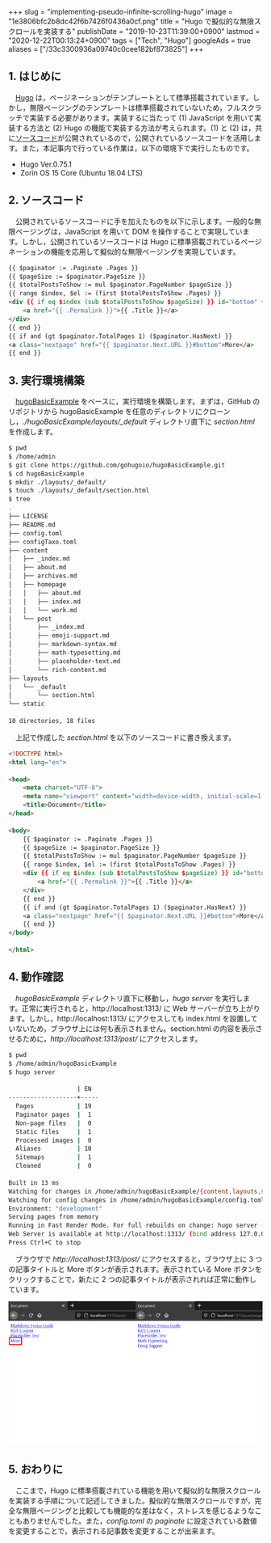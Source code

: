 +++
slug = "implementing-pseudo-infinite-scrolling-hugo"
image = "1e3806bfc2b8dc42f6b7426f0436a0cf.png"
title = "Hugo で擬似的な無限スクロールを実装する"
publishDate = "2019-10-23T11:39:00+0900"
lastmod = "2020-12-22T00:13:24+0900"
tags = ["Tech", "Hugo"]
googleAds = true
aliases = ["/33c3300936a09740c0cee182bf873825"]
+++

## 1. はじめに

　[Hugo](https://gohugo.io/) は，ページネーションがテンプレートとして標準搭載されています。しかし，無限ページングのテンプレートは標準搭載されていないため，フルスクラッチで実装する必要があります。実装するに当たって (1) JavaScript を用いて実装する方法と (2) Hugo の機能で実装する方法が考えられます。(1) と (2) は，共に[ソースコード](https://mikeroibu.com/post/hugo-infinite-scrolling/)が公開されているので，公開されているソースコードを活用します。また，本記事内で行っている作業は，以下の環境下で実行したものです。

 * Hugo Ver.0.75.1
 * Zorin OS 15 Core (Ubuntu 18.04 LTS)

## 2. ソースコード

　公開されているソースコードに手を加えたものを以下に示します。一般的な無限ページングは，JavaScript を用いて DOM を操作することで実現しています。しかし，公開されているソースコードは Hugo に標準搭載されているページネーションの機能を応用して擬似的な無限ページングを実現しています。

```HTML {linenos=table}
{{ $paginator := .Paginate .Pages }}
{{ $pageSize := $paginator.PageSize }}
{{ $totalPostsToShow := mul $paginator.PageNumber $pageSize }}
{{ range $index, $el := (first $totalPostsToShow .Pages) }}
<div {{ if eq $index (sub $totalPostsToShow $pageSize) }} id="bottom" {{ end }}>
    <a href="{{ .Permalink }}">{{ .Title }}</a>
</div>
{{ end }}
{{ if and (gt $paginator.TotalPages 1) ($paginator.HasNext) }}
<a class="nextpage" href="{{ $paginator.Next.URL }}#bottom">More</a>
{{ end }}
```

## 3. 実行環境構築

　[hugoBasicExample](https://github.com/gohugoio/hugoBasicExample) をベースに，実行環境を構築します。まずは，GitHub のリポジトリから hugoBasicExample を任意のディレクトリにクローンし，*./hugoBasicExample/layouts/_default* ディレクトリ直下に *section.html* を作成します。

```bash
$ pwd
$ /home/admin
$ git clone https://github.com/gohugoio/hugoBasicExample.git
$ cd hugoBasicExample
$ mkdir ./layouts/_default/
$ touch ./layouts/_default/section.html
$ tree
.
├── LICENSE
├── README.md
├── config.toml
├── configTaxo.toml
├── content
│   ├── _index.md
│   ├── about.md
│   ├── archives.md
│   ├── homepage
│   │   ├── about.md
│   │   ├── index.md
│   │   └── work.md
│   └── post
│       ├── _index.md
│       ├── emoji-support.md
│       ├── markdown-syntax.md
│       ├── math-typesetting.md
│       ├── placeholder-text.md
│       └── rich-content.md
├── layouts
│   └── _default
│       └── section.html
└── static

10 directories, 18 files
```

　上記で作成した *section.html* を以下のソースコードに書き換えます。

```html
<!DOCTYPE html>
<html lang="en">

<head>
    <meta charset="UTF-8">
    <meta name="viewport" content="width=device-width, initial-scale=1.0">
    <title>Document</title>
</head>

<body>
    {{ $paginator := .Paginate .Pages }}
    {{ $pageSize := $paginator.PageSize }}
    {{ $totalPostsToShow := mul $paginator.PageNumber $pageSize }}
    {{ range $index, $el := (first $totalPostsToShow .Pages) }}
    <div {{ if eq $index (sub $totalPostsToShow $pageSize) }} id="bottom" {{ end }}>
        <a href="{{ .Permalink }}">{{ .Title }}</a>
    </div>
    {{ end }}
    {{ if and (gt $paginator.TotalPages 1) ($paginator.HasNext) }}
    <a class="nextpage" href="{{ $paginator.Next.URL }}#bottom">More</a>
    {{ end }}
</body>

</html>
```

## 4. 動作確認

　*hugoBasicExample* ディレクトリ直下に移動し，*hugo server* を実行します。正常に実行されると，http://localhost:1313/ に Web サーバーが立ち上がります。しかし，http://localhost:1313/ にアクセスしても index.html を設置していないため，ブラウザ上には何も表示されません。section.html の内容を表示させるために，*http://localhost:1313/post/* にアクセスします。

```bash
$ pwd
$ /home/admin/hugoBasicExample
$ hugo server

                   | EN  
-------------------+-----
  Pages            | 19  
  Paginator pages  |  1  
  Non-page files   |  0  
  Static files     |  1  
  Processed images |  0  
  Aliases          | 10  
  Sitemaps         |  1  
  Cleaned          |  0  

Built in 13 ms
Watching for changes in /home/admin/hugoBasicExample/{content,layouts,static}
Watching for config changes in /home/admin/hugoBasicExample/config.toml
Environment: "development"
Serving pages from memory
Running in Fast Render Mode. For full rebuilds on change: hugo server --disableFastRender
Web Server is available at http://localhost:1313/ (bind address 127.0.0.1)
Press Ctrl+C to stop
```

　ブラウザで *http://localhost:1313/post/* にアクセスすると，ブラウザ上に 3 つの記事タイトルと More ボタンが表示されます。表示されている More ボタンをクリックすることで，新たに 2 つの記事タイトルが表示されれば正常に動作しています。

![](b5ff8a4df7d58be88b4a8d0663646b76.png)

## 5. おわりに

　ここまで，Hugo に標準搭載されている機能を用いて擬似的な無限スクロールを実装する手順について記述してきました。擬似的な無限スクロールですが，完全な無限ページングと比較しても機能的な差はなく，ストレスを感じるようなこともありませんでした。また，*config.toml* の *paginate* に設定されている数値を変更することで，表示される記事数を変更することが出来ます。